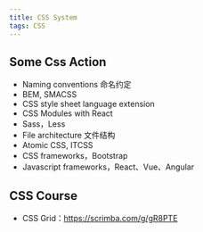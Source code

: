 ```yaml
---
title: CSS System
tags: CSS
---
```


## Some Css Action

- Naming conventions 命名约定
- BEM, SMACSS
- CSS style sheet language extension
- CSS Modules with React
- Sass，Less
- File architecture 文件结构
- Atomic CSS, ITCSS
- CSS frameworks，Bootstrap
- Javascript frameworks，React、Vue、Angular

## CSS Course

- CSS Grid：<https://scrimba.com/g/gR8PTE>